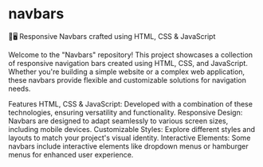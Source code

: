 # navbars
🚀🖥️ Responsive Navbars crafted using HTML, CSS & JavaScript

Welcome to the "Navbars" repository! This project showcases a collection of responsive navigation bars created using HTML, CSS, and JavaScript. 
Whether you're building a simple website or a complex web application, these navbars provide flexible and customizable solutions for navigation needs.

Features
HTML, CSS & JavaScript: Developed with a combination of these technologies, ensuring versatility and functionality.
Responsive Design: Navbars are designed to adapt seamlessly to various screen sizes, including mobile devices.
Customizable Styles: Explore different styles and layouts to match your project's visual identity.
Interactive Elements: Some navbars include interactive elements like dropdown menus or hamburger menus for enhanced user experience.
